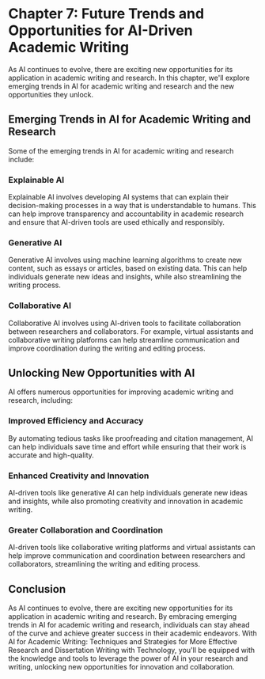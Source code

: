 Chapter 7: Future Trends and Opportunities for AI-Driven Academic Writing
=========================================================================

As AI continues to evolve, there are exciting new opportunities for its application in academic writing and research. In this chapter, we'll explore emerging trends in AI for academic writing and research and the new opportunities they unlock.

Emerging Trends in AI for Academic Writing and Research
-------------------------------------------------------

Some of the emerging trends in AI for academic writing and research include:

### Explainable AI

Explainable AI involves developing AI systems that can explain their decision-making processes in a way that is understandable to humans. This can help improve transparency and accountability in academic research and ensure that AI-driven tools are used ethically and responsibly.

### Generative AI

Generative AI involves using machine learning algorithms to create new content, such as essays or articles, based on existing data. This can help individuals generate new ideas and insights, while also streamlining the writing process.

### Collaborative AI

Collaborative AI involves using AI-driven tools to facilitate collaboration between researchers and collaborators. For example, virtual assistants and collaborative writing platforms can help streamline communication and improve coordination during the writing and editing process.

Unlocking New Opportunities with AI
-----------------------------------

AI offers numerous opportunities for improving academic writing and research, including:

### Improved Efficiency and Accuracy

By automating tedious tasks like proofreading and citation management, AI can help individuals save time and effort while ensuring that their work is accurate and high-quality.

### Enhanced Creativity and Innovation

AI-driven tools like generative AI can help individuals generate new ideas and insights, while also promoting creativity and innovation in academic writing.

### Greater Collaboration and Coordination

AI-driven tools like collaborative writing platforms and virtual assistants can help improve communication and coordination between researchers and collaborators, streamlining the writing and editing process.

Conclusion
----------

As AI continues to evolve, there are exciting new opportunities for its application in academic writing and research. By embracing emerging trends in AI for academic writing and research, individuals can stay ahead of the curve and achieve greater success in their academic endeavors. With AI for Academic Writing: Techniques and Strategies for More Effective Research and Dissertation Writing with Technology, you'll be equipped with the knowledge and tools to leverage the power of AI in your research and writing, unlocking new opportunities for innovation and collaboration.
